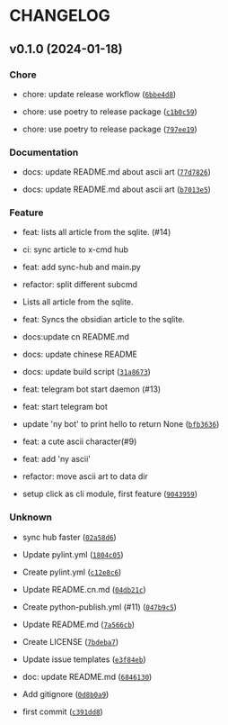 # CHANGELOG



## v0.1.0 (2024-01-18)

### Chore

* chore: update release workflow ([`6bbe4d8`](https://github.com/niracler/nyaruko/commit/6bbe4d8c06a8f1090e859b706b275e8aa06946f6))

* chore: use poetry to release package ([`c1b0c59`](https://github.com/niracler/nyaruko/commit/c1b0c5992216f7c503c3a8d3c359d73514c11f40))

* chore: use poetry to release package ([`797ee19`](https://github.com/niracler/nyaruko/commit/797ee199ae0310a0ec0da978f8ab584746cbfec4))

### Documentation

* docs: update README.md about ascii art ([`77d7826`](https://github.com/niracler/nyaruko/commit/77d7826ad65aa199563ccff59e11427f6f54f25b))

* docs: update README.md about ascii art ([`b7013e5`](https://github.com/niracler/nyaruko/commit/b7013e5ffb21aac4d8fdfe054b07529532a6afd9))

### Feature

* feat: lists all article from the sqlite. (#14)

* ci: sync article to x-cmd hub

* feat: add sync-hub and main.py

* refactor: split different subcmd

* Lists all article from the sqlite.

* feat: Syncs the obsidian article to the sqlite.

* docs:update cn README.md

* docs: update chinese README

* docs: update build script ([`31a8673`](https://github.com/niracler/nyaruko/commit/31a86733dc2287c35b73d2dcfdca5bae951d4559))

* feat: telegram bot start daemon (#13)

* feat: start telegram bot

* update &#39;ny bot&#39; to print hello to return None ([`bfb3636`](https://github.com/niracler/nyaruko/commit/bfb363693ec9b7412632eb712d043a13412a756f))

* feat: a cute ascii character(#9)

* feat: add &#39;ny ascii&#39;
* refactor: move ascii art to data dir
* setup click as cli module, first feature ([`9043959`](https://github.com/niracler/nyaruko/commit/90439598d36a55f7b571540c4eade03de12d4701))

### Unknown

* sync hub faster ([`02a58d6`](https://github.com/niracler/nyaruko/commit/02a58d6768ce6760f9fd44bb11444a07f0e8d024))

* Update pylint.yml ([`1804c05`](https://github.com/niracler/nyaruko/commit/1804c05bb4a2d5648305e0d09712a81384680d8f))

* Create pylint.yml ([`c12e8c6`](https://github.com/niracler/nyaruko/commit/c12e8c64c714fd4ce6cc47a15aac494bb27e7fd4))

* Update README.cn.md ([`04db21c`](https://github.com/niracler/nyaruko/commit/04db21c11435cf0f14e5a95b83755887515021a6))

* Create python-publish.yml (#11) ([`047b9c5`](https://github.com/niracler/nyaruko/commit/047b9c5832d5da80830867444c178f2f4395f106))

* Update README.md ([`7a566cb`](https://github.com/niracler/nyaruko/commit/7a566cb2587bf2f968cfcb3287511dffe9b300df))

* Create LICENSE ([`7bdeba7`](https://github.com/niracler/nyaruko/commit/7bdeba7db6bb5e1ba615a76ea2e03260243e441c))

* Update issue templates ([`e3f84eb`](https://github.com/niracler/nyaruko/commit/e3f84ebf418bd67dc9219e32013f6532a22bee1f))

* doc: update README.md ([`6846130`](https://github.com/niracler/nyaruko/commit/6846130e8d33abf9b7538a1b206fb8cd47ad04d5))

* Add gitignore ([`0d8b0a9`](https://github.com/niracler/nyaruko/commit/0d8b0a9ce3b898b98ac2f0c2429adf4a7e14e1fc))

* first commit ([`c391dd8`](https://github.com/niracler/nyaruko/commit/c391dd80fdf0257842c0e5962fdb5b0ac2647e90))
